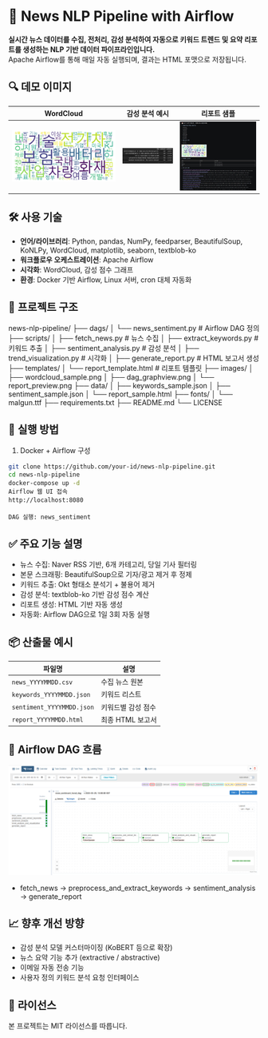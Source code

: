 # 📰 News NLP Pipeline with Airflow

**실시간 뉴스 데이터를 수집, 전처리, 감성 분석하여 자동으로 키워드 트렌드 및 요약 리포트를 생성하는 NLP 기반 데이터 파이프라인입니다.**  
Apache Airflow를 통해 매일 자동 실행되며, 결과는 HTML 포맷으로 저장됩니다.

## 🔍 데모 이미지

| WordCloud | 감성 분석 예시 | 리포트 샘플 |
|-----------|----------------|---------------|
| ![WordCloud](images/wordcloud_sample.png) | ![Sentiment](images/sentiment_table.png) | ![Report](images/report_preview.png) |

## 🛠 사용 기술

- **언어/라이브러리**: Python, pandas, NumPy, feedparser, BeautifulSoup, KoNLPy, WordCloud, matplotlib, seaborn, textblob-ko
- **워크플로우 오케스트레이션**: Apache Airflow
- **시각화**: WordCloud, 감성 점수 그래프
- **환경**: Docker 기반 Airflow, Linux 서버, cron 대체 자동화

## 📁 프로젝트 구조

news-nlp-pipeline/
├── dags/
│   └── news_sentiment.py          # Airflow DAG 정의
├── scripts/
│   ├── fetch_news.py              # 뉴스 수집
│   ├── extract_keywords.py        # 키워드 추출
│   ├── sentiment_analysis.py      # 감성 분석
│   ├── trend_visualization.py     # 시각화
│   ├── generate_report.py         # HTML 보고서 생성
├── templates/
│   └── report_template.html       # 리포트 템플릿
├── images/
│   ├── wordcloud_sample.png
│   ├── dag_graphview.png
│   └── report_preview.png
├── data/
│   ├── keywords_sample.json
│   ├── sentiment_sample.json
│   └── report_sample.html
├── fonts/
│   └── malgun.ttf
├── requirements.txt
├── README.md
└── LICENSE

## 🚀 실행 방법

1. Docker + Airflow 구성
```bash
git clone https://github.com/your-id/news-nlp-pipeline.git
cd news-nlp-pipeline
docker-compose up -d
Airflow 웹 UI 접속
http://localhost:8080

DAG 실행: news_sentiment
```

## ✅ 주요 기능 설명
- 뉴스 수집: Naver RSS 기반, 6개 카테고리, 당일 기사 필터링
- 본문 스크래핑: BeautifulSoup으로 기자/광고 제거 후 정제
- 키워드 추출: Okt 형태소 분석기 + 불용어 제거
- 감성 분석: textblob-ko 기반 감성 점수 계산
- 리포트 생성: HTML 기반 자동 생성
- 자동화: Airflow DAG으로 1일 3회 자동 실행

## 📦 산출물 예시

| 파일명 | 설명 |
|--------|------|
| `news_YYYYMMDD.csv` | 수집 뉴스 원본 |
| `keywords_YYYYMMDD.json` | 키워드 리스트 |
| `sentiment_YYYYMMDD.json` | 키워드별 감성 점수 |
| `report_YYYYMMDD.html` | 최종 HTML 보고서 |

## 🧩 Airflow DAG 흐름

![DAG Graph View](images/dag_graphview.png)

- fetch_news → preprocess_and_extract_keywords → sentiment_analysis → generate_report

## 📈 향후 개선 방향

- 감성 분석 모델 커스터마이징 (KoBERT 등으로 확장)
- 뉴스 요약 기능 추가 (extractive / abstractive)
- 이메일 자동 전송 기능
- 사용자 정의 키워드 분석 요청 인터페이스

## 🧾 라이선스

본 프로젝트는 MIT 라이선스를 따릅니다.